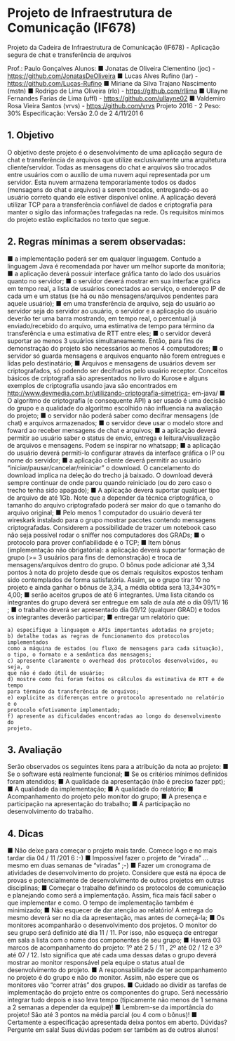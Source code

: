 # Projeto de Infraestrutura de Comunicação (IF678)

Projeto da Cadeira de Infraestrutura de Comunicação (IF678) - Aplicação segura de chat e transferência de arquivos

Prof.: Paulo Gonçalves
Alunos: 
■ Jonatas de Oliveira Clementino (joc) - https://github.com/JonatasDeOliveira 
■ Lucas Alves Rufino (lar) - https://github.com/Lucas-Rufino
■ Miriane da Silva Trajano Nascimento (mstn) 
■ Rodrigo de Lima Oliveira (rlo) - https://github.com/rllima 
■ Ullayne Fernandes Farias de Lima (uffl) - https://github.com/ullayne02 
■ Valdemiro Rosa Vieira Santos (vrvs) - https://github.com/vrvs 
Projeto 2016 - 2
Peso: 30%
Especificação: Versão 2.0 de 2 4/11/201 6

## 1. Objetivo

O objetivo deste projeto é o
desenvolvimento de uma aplicação segura
de chat e transferência de arquivos que
utilize exclusivamente uma arquitetura
cliente/servidor. Todas as mensagens do
chat e arquivos são trocados entre usuários
com o auxílio de uma nuvem aqui
representada por um servidor. Esta nuvem
armazena temporariamente todos os dados
(mensagens do chat e arquivos) a serem
trocados, entregando-os ao usuário correto
quando ele estiver disponível online. A
aplicação deverá utilizar TCP para a
transferência confiável de dados e
criptografia para manter o sigilo das
informações trafegadas na rede. Os
requisitos mínimos do projeto estão explicitados no texto que segue.


## 2. Regras mínimas a serem observadas:

■ a implementação poderá ser em qualquer linguagem. Contudo a linguagem
Java é recomendada por haver um melhor suporte da monitoria;
■ a aplicação deverá possuir interface gráfica tanto do lado dos usuários quanto no
servidor;
■ o servidor deverá mostrar em sua interface gráfica em tempo real, a lista de
usuários conectados ao serviço, o endereço IP de cada um e um status (se há ou
não mensagens/arquivos pendentes para aquele usuário);
■ em uma transferência de arquivo, seja do usuário ao servidor seja do servidor ao
usuário, o servidor e a aplicação do usuário deverão ter uma barra mostrando, em
tempo real, o percentual já enviado/recebido do arquivo, uma estimativa de tempo
para término da transferência e uma estimativa de RTT entre eles;
■ o servidor deverá suportar ao menos 3 usuários simultaneamente. Então, para fins
de demonstração do projeto são necessários ao menos 4 computadores;
■ o servidor só guarda mensagens e arquivos enquanto não forem entregues e lidas
pelo destinatário;
■ Arquivos e mensagens de usuários devem ser criptografados, só podendo ser
decifrados pelo usuário receptor. Conceitos básicos de criptografia são
apresentados no livro do Kurose e alguns exemplos de criptografia usando java
são encontrados em http://www.devmedia.com.br/utilizando-criptografia-simetrica-
em-java/
■ O algoritmo de criptografia (e consequente API) a ser usado é uma decisão do
grupo e a qualidade do algoritmo escolhido não influencia na avaliação do projeto;
■ o servidor não poderá saber como decifrar mensagens (de chat) e arquivos
armazenados;
■ o servidor deve usar o modelo store and foward ao receber mensagens de chat e
arquivos;
■ a aplicação deverá permitir ao usuário saber o status de envio, entrega e
leitura/visualização de arquivos e mensagens. Podem se inspirar no whatsapp;
■ a aplicação do usuário deverá permiti-lo configurar através da interface gráfica o IP
ou nome do servidor;
■ a aplicação cliente deverá permitir ao usuário “iniciar/pausar/cancelar/reiniciar”
o download. O cancelamento do download implica na deleção do trecho já
baixado. O download deverá sempre continuar de onde parou quando reiniciado
(ou do zero caso o trecho tenha sido apagado);
■ A aplicação deverá suportar qualquer tipo de arquivo de até 1Gb. Note que a
depender da técnica criptográfica, o tamanho do arquivo criptografado poderá ser
maior do que o tamanho do arquivo original;
■ Pelo menos 1 computador do usuário deverá ter wireskark instalado para o grupo
mostrar pacotes contendo mensagens criptografadas. Considerem a possibilidade
de trazer um notebook caso não seja possível rodar o sniffer nos computadores
dos GRADs;
■ o protocolo para prover confiabilidade é o TCP;
■ Item bônus (implementação não obrigatória): a aplicação deverá suportar
formação de grupo (>= 3 usuários para fins de demonstração) e troca de
mensagens/arquivos dentro do grupo. O bônus pode adicionar até 3,34 pontos à
nota do projeto desde que os demais requisitos expostos tenham sido
contemplados de forma satisfatória. Assim, se o grupo tirar 10 no projeto e ainda
ganhar o bônus de 3,34, a média obtida será 13,34*30%= 4,00;
■ serão aceitos grupos de até 6 integrantes. Uma lista citando os integrantes do
grupo deverá ser entregue em sala de aula até o dia 09/11/ 16 ;
■ o trabalho deverá ser apresentado dia 09/12 (qualquer GRAD) e todos os
integrantes deverão participar;
■ entregar um relatório que:
```
a) especifique a linguagem e APIs importantes adotadas no projeto;
b) detalhe todas as regras de funcionamento dos protocolos implementados
como a máquina de estados (ou fluxo de mensagens para cada situação),
o tipo, o formato e a semântica das mensagens;
c) apresente claramente o overhead dos protocolos desenvolvidos, ou seja, o
que não é dado útil de usuário;
d) mostre como foi foram feitos os cálculos da estimativa de RTT e de tempo
para término da transferência de arquivos;
e) explicite as diferenças entre o protocolo apresentado no relatório e o
protocolo efetivamente implementado;
f) apresente as dificuldades encontradas ao longo do desenvolvimento do
projeto.
```
## 3. Avaliação

Serão observados os seguintes itens para a atribuição da nota ao projeto:
■ Se o software está realmente funcional;
■ Se os critérios mínimos definidos foram atendidos;
■ A qualidade da apresentação (não é preciso fazer ppt);
■ A qualidade da implementação;
■ A qualidade do relatório;
■ Acompanhamento do projeto pelo monitor do grupo;
■ A presença e participação na apresentação do trabalho;
■ A participação no desenvolvimento do trabalho.

## 4. Dicas

■ Não deixe para começar o projeto mais tarde. Comece logo e no mais tardar dia
04 / 11 /201 6 :-)
■ Impossível fazer o projeto de “virada” ... mesmo em duas semanas de “viradas” ;-)
■ Fazer um cronograma de atividades de desenvolvimento do projeto. Considere
que está na época de provas e potencialmente de desenvolvimento de outros
projetos em outras disciplinas;
■ Começar o trabalho definindo os protocolos de comunicação e planejando como
será a implementação. Assim, fica mais fácil saber o que implementar e como. O
tempo de implementação também é minimizado;
■ Não esquecer de dar atenção ao relatório! A entrega do mesmo deverá ser no dia
da apresentação, mas antes de começá-la;
■ Os monitores acompanharão o desenvolvimento dos projetos. O monitor do seu
grupo será definido até dia 11 / 11. Por isso, não esqueça de entregar em sala a
lista com o nome dos componentes de seu grupo;
■ Haverá 03 marcos de acompanhamento do projeto: 1º até 2 5 / 11 , 2º até 02 / 12 e 3º
até 07 / 12. Isto significa que até cada uma dessas datas o grupo deverá mostrar ao
monitor responsável pela equipe o status atual de desenvolvimento do projeto.
■ A responsabilidade de ter acompanhamento no projeto é do grupo e não do
monitor. Assim, não espere que os monitores vão “correr atrás” dos grupos.
■ Cuidado ao dividir as tarefas de implementação do projeto entre os componentes
do grupo. Será necessário integrar tudo depois e isso leva tempo (tipicamente não
menos de 1 semana a 2 semanas a depender da equipe)!
■ Lembrem-se da importância do projeto! São até 3 pontos na média parcial (ou 4
com o bônus)!
■ Certamente a especificação apresentada deixa pontos em aberto. Dúvidas?
Pergunte em sala! Suas dúvidas podem ser também as de outros alunos!


